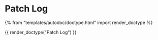# Patch Log

{% from "templates/autodoc/doctype.html" import render_doctype %}

{{ render_doctype("Patch Log") }}

<!-- jinja --><!-- static -->
